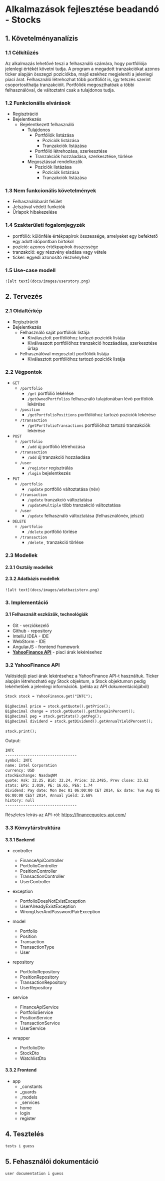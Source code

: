 # Alkalmazások fejlesztése beadandó - Stocks

## 1. Követelményanalízis

### 1.1 Célkítűzés
Az alkalmazás lehetővé teszi a felhasználó számára, hogy portfóliója jelenlegi értékét követni tudja.
A program a megadott tranzakciókat azonos ticker alapján összegzi pozicíókba, majd ezekhez megjeleníti a jelenlegi piaci árat.
Felhasználó létrehozhat több portfóliót is, így tetszés szerint csoportosíthatja tranzakcióit. Portfóliók megoszthatóak a többi felhasználóval, de változtatni csak a tulajdonos tudja.

### 1.2 Funkcionális elvárások
 - Regisztráció
  - Bejelentkezés
    - Bejelentkezett felhasználó
      - Tulajdonos
        - Portfóliók listázása
          - Poziciók listázása
          - Tranzakciók listázása
         - Portfólió létrehozása, szerkesztése
         - Tranzakciók hozzáadása, szerkesztése, törlése
       - Megosztással rendelkezők
         - Poziciók listázása
           - Poziciók listázása 
           - Tranzakciók listázása
   
### 1.3 Nem funkcionális követelmények
  - Felhasználóbarát felület
  - Jelszóval védett funkciók
  - Űrlapok hibakezelése

### 1.4 Szakterületi fogalomjegyzék
  - portfólió: különféle értékpapírok összessége, amelyeket egy befektető egy adott időpontban birtokol
  - pozíció: azonos értékpapírok összessége
  - tranzakció: egy részvény eladása vagy vétele
  - ticker: egyedi azonosító részvényhez

### 1.5 Use-case modell

	![alt text](docs/images/userstory.png)
    
    
## 2. Tervezés

### 2.1 Oldaltérkép
  - Regisztráció
  - Bejelentkezés
    - Felhasználó saját portfóliók listája
      - Kiválasztott portfólióhoz tartozó poziciók listája
      - Kiválvaszott portfólióhoz tranzakció hozzáadása, szerkesztése űrlap
    - Felhasználóval megosztott portfóliók listája
      - Kiválasztott portfólióhoz tartozó poziciók listája
    
### 2.2 Végpontok
  - `GET `
    - `/portfolio`
      - `/get` portfólió lekérése
      - `/getOwnedPortfolios` felhasználó tulajdonában lévő portfóliók lekérése
    - `/position`
      - `/getPortfolioPositions` portfólióhoz tartozó poziciók lekérése
    - `/transaction`
      - `/getPortfolioTransactions` portfólióhoz tartozó tranzakciók lekérése
   - `POST`
     - `/portfolio`
       - `/add` új portfólió létrehozása
     - `/transaction`
       - `/add` új tranzakció hozzáadása
     - `/user`
       - `/register` regisztrálás
       - `/login` bejelentkezés 
   - `PUT`
     - `/portfolio`
       - `/update` portfólió változtatása (név)  
     - `/transaction`
       - `/update` tranzakció változtatása
       - `/updateMultiple` több tranzakció változtatása 
     - `/user`
       - `/update` felhasználó változtatása (felhasználónév, jelszó) 
 - `DELETE`
     - `/portfolio`
       - `/delete` portfólió törlése 
     - `/transaction`
       - `/delete˛` tranzakció törlése

### 2.3 Modellek

#### 2.3.1 Osztály modellek

	

#### 2.3.2 Adatbázis modellek
	![alt text](docs/images/adatbazisterv.png)
    
### 3. Implementáció

#### 3.1 Felhasznált eszközök, technológiák

  - Git - verziókezelő
  - Github - repository
  - IntelliJ IDEA - IDE
  - WebStorm - IDE
  - AngularJS - frontend framework
  - [**YahooFinance API**](https://github.com/sstrickx/yahoofinance-api) - piaci árak lekérésehez

### 3.2 YahooFinance API

Valósidejű piaci árak lekérésehez a YahooFinance API-t használtuk.
Ticker alapján létrehozható egy Stock objektum, a Stock objektumon pedig lekérhetőek a jelenlegi információk. (példa az API dokumentációjából)

	Stock stock = YahooFinance.get("INTC");
 
	BigDecimal price = stock.getQuote().getPrice();
	BigDecimal change = stock.getQuote().getChangeInPercent();
	BigDecimal peg = stock.getStats().getPeg();
	BigDecimal dividend = stock.getDividend().getAnnualYieldPercent();
 
	stock.print();
    
Output:

	INTC
	--------------------------------
	symbol: INTC
	name: Intel Corporation
	currency: USD
	stockExchange: NasdaqNM
	quote: Ask: 32.25, Bid: 32.24, Price: 32.2485, Prev close: 33.62
	stats: EPS: 2.019, PE: 16.65, PEG: 1.74
	dividend: Pay date: Mon Dec 01 06:00:00 CET 2014, Ex date: Tue Aug 05 06:00:00 CEST 2014, Annual yield: 2.68%
	history: null
	--------------------------------

Részletes leírás az API-ról: https://financequotes-api.com/ 

### 3.3 Könvytárstruktúra

#### 3.3.1 Backend

- controller
  - FinanceApiController
  - PortfolioController
  - PositionController
  - TransactionController
  - UserController
  
- exception
  - PortfolioDoesNotExistException
  - UserAlreadyExistException
  - WrongUserAndPasswordPairException

- model
  - Portfolio
  - Position
  - Transaction
  - TransactionType
  - User

- repository
  - PortfolioRepository
  - PositionRepository
  - TransactionRepository
  - UserRepository
 
 - service
   - FinanceApiService
   - PortfolioService
   - PositionService
   - TransactionService
   - UserService
 
 - wrapper
   - PortfolioDto
   - StockDto
   - WatchlistDto

#### 3.3.2 Frontend

- app
  - _constants
  - _guards
  - _models
  - _services
  - home
  - login
  - register
  
## 4. Tesztelés

	tests i guess

## 5. Fehasználói dokumentáció

	user documentation i guess
